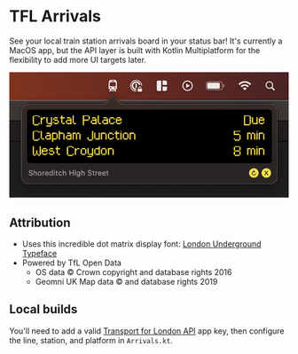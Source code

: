 # TFL Arrivals

See your local train station arrivals board in your status bar! It's currently a MacOS app, but the API layer is built with Kotlin Multiplatform for the flexibility to add more UI targets later.

![Screenshot: arrivals app in the MacOS status bar](screenshot.png)

## Attribution

* Uses this incredible dot matrix display font: [London Underground Typeface](https://github.com/petykowski/London-Underground-Dot-Matrix-Typeface)
* Powered by TfL Open Data
  * OS data © Crown copyright and database rights 2016
  * Geomni UK Map data © and database rights 2019

## Local builds
You'll need to add a valid [Transport for London API](https://api-portal.tfl.gov.uk) app key, then configure the line, station, and platform in `Arrivals.kt`.
